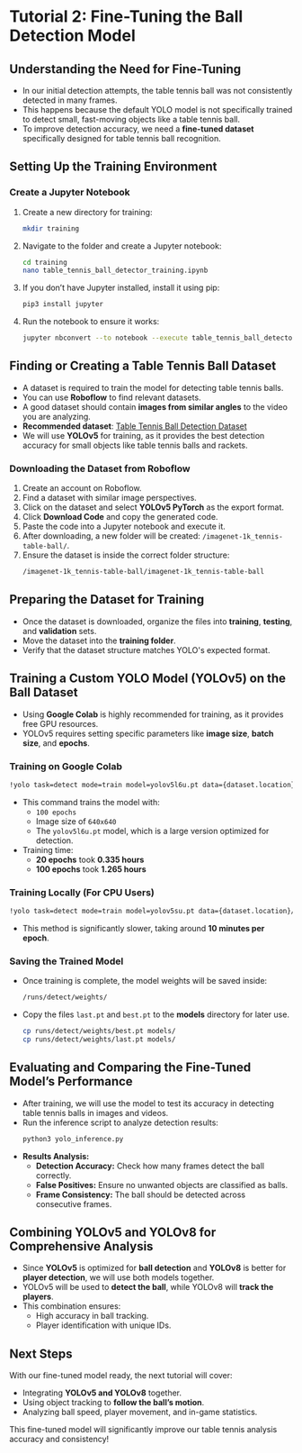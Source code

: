 # Tutorial 2: Fine-Tuning the Ball Detection Model

## Understanding the Need for Fine-Tuning
- In our initial detection attempts, the table tennis ball was not consistently detected in many frames.
- This happens because the default YOLO model is not specifically trained to detect small, fast-moving objects like a table tennis ball.
- To improve detection accuracy, we need a **fine-tuned dataset** specifically designed for table tennis ball recognition.

## Setting Up the Training Environment
### Create a Jupyter Notebook
1. Create a new directory for training:
    ```sh
    mkdir training
    ```
2. Navigate to the folder and create a Jupyter notebook:
    ```sh
    cd training
    nano table_tennis_ball_detector_training.ipynb
    ```
3. If you don’t have Jupyter installed, install it using pip:
    ```sh
    pip3 install jupyter
    ```
4. Run the notebook to ensure it works:
    ```sh
    jupyter nbconvert --to notebook --execute table_tennis_ball_detector_training.ipynb
    ```

## Finding or Creating a Table Tennis Ball Dataset
- A dataset is required to train the model for detecting table tennis balls.
- You can use **Roboflow** to find relevant datasets.
- A good dataset should contain **images from similar angles** to the video you are analyzing.
- **Recommended dataset**: [Table Tennis Ball Detection Dataset](https://universe.roboflow.com/madianou-kqrfk/table-tennis-ball-detection/dataset/1)
- We will use **YOLOv5** for training, as it provides the best detection accuracy for small objects like table tennis balls and rackets.

### Downloading the Dataset from Roboflow
1. Create an account on Roboflow.
2. Find a dataset with similar image perspectives.
3. Click on the dataset and select **YOLOv5 PyTorch** as the export format.
4. Click **Download Code** and copy the generated code.
5. Paste the code into a Jupyter notebook and execute it.
6. After downloading, a new folder will be created: `/imagenet-1k_tennis-table-ball/`.
7. Ensure the dataset is inside the correct folder structure:
    ```sh
    /imagenet-1k_tennis-table-ball/imagenet-1k_tennis-table-ball
    ```

## Preparing the Dataset for Training
- Once the dataset is downloaded, organize the files into **training**, **testing**, and **validation** sets.
- Move the dataset into the **training folder**.
- Verify that the dataset structure matches YOLO's expected format.

## Training a Custom YOLO Model (YOLOv5) on the Ball Dataset
- Using **Google Colab** is highly recommended for training, as it provides free GPU resources.
- YOLOv5 requires setting specific parameters like **image size**, **batch size**, and **epochs**.

### Training on Google Colab
```sh
!yolo task=detect mode=train model=yolov5l6u.pt data={dataset.location}/data.yaml epochs=100 imgsz=640
```
- This command trains the model with:
  - `100 epochs`
  - Image size of `640x640`
  - The `yolov5l6u.pt` model, which is a large version optimized for detection.
- Training time:
  - **20 epochs** took **0.335 hours**
  - **100 epochs** took **1.265 hours**

### Training Locally (For CPU Users)
```sh
!yolo task=detect mode=train model=yolov5su.pt data={dataset.location}/data.yaml epochs=1 imgsz=320 device=cpu batch=1 workers=0
```
- This method is significantly slower, taking around **10 minutes per epoch**.

### Saving the Trained Model
- Once training is complete, the model weights will be saved inside:
  ```sh
  /runs/detect/weights/
  ```
- Copy the files `last.pt` and `best.pt` to the **models** directory for later use.
  ```sh
  cp runs/detect/weights/best.pt models/
  cp runs/detect/weights/last.pt models/
  ```

## Evaluating and Comparing the Fine-Tuned Model’s Performance
- After training, we will use the model to test its accuracy in detecting table tennis balls in images and videos.
- Run the inference script to analyze detection results:
  ```sh
  python3 yolo_inference.py
  ```
- **Results Analysis:**
  - **Detection Accuracy:** Check how many frames detect the ball correctly.
  - **False Positives:** Ensure no unwanted objects are classified as balls.
  - **Frame Consistency:** The ball should be detected across consecutive frames.

## Combining YOLOv5 and YOLOv8 for Comprehensive Analysis
- Since **YOLOv5** is optimized for **ball detection** and **YOLOv8** is better for **player detection**, we will use both models together.
- YOLOv5 will be used to **detect the ball**, while YOLOv8 will **track the players**.
- This combination ensures:
  - High accuracy in ball tracking.
  - Player identification with unique IDs.

## Next Steps
With our fine-tuned model ready, the next tutorial will cover:
- Integrating **YOLOv5 and YOLOv8** together.
- Using object tracking to **follow the ball’s motion**.
- Analyzing ball speed, player movement, and in-game statistics.

This fine-tuned model will significantly improve our table tennis analysis accuracy and consistency!
